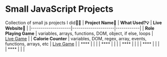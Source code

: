 # Small JavaScript Projects
Collection of small js projects I did👨‍💻
| **Project Name🧩** | **What Used?💡** | **Live Website👀** |
|--------------------|---------------------|------------|
| **Role Playing Game**               | variables, arrays, functions, DOM, object, if else, loops                    | [Live Game](https://dragon-repeller-game.netlify.app/)           |
| **Calorie Counter**               | variables, DOM, regex, array, events, functions, arrays, etc                    | [Live Game](https://calorie-counter-02.netlify.app/)            |
| ****               |                     |            |
| ****               |                     |            |
| ****               |                     |            |
| ****               |                     |            |
| ****               |                     |            |
